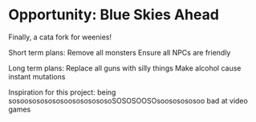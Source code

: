# Opportunity: Blue Skies Ahead

Finally, a cata fork for weenies!

Short term plans:
Remove all monsters
Ensure all NPCs are friendly

Long term plans:
Replace all guns with silly things
Make alcohol cause instant mutations

Inspiration for this project:
being sosoosososososoosososososoSOSOSOOSOsoososososoo bad at video games
